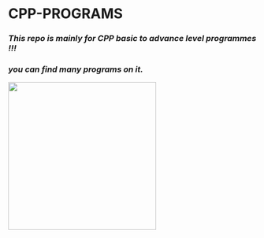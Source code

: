 
# CPP-PROGRAMS
### *This repo is mainly for CPP basic to advance level programmes !!!* 
### *you can find many programs on it.*
<img src="https://user-images.githubusercontent.com/97826387/170883703-38b245d0-71fb-44db-a85b-154fa8714190.jpg" width="300" height="300" />
